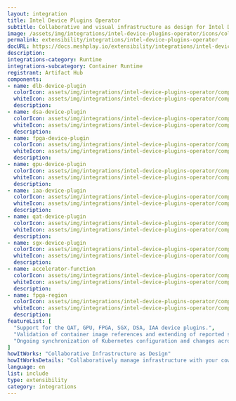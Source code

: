 ```yaml
---
layout: integration
title: Intel Device Plugins Operator
subtitle: Collaborative and visual infrastructure as design for Intel Device Plugins Operator
image: /assets/img/integrations/intel-device-plugins-operator/icons/color/intel-device-plugins-operator-color.svg
permalink: extensibility/integrations/intel-device-plugins-operator
docURL: https://docs.meshplay.io/extensibility/integrations/intel-device-plugins-operator
description: 
integrations-category: Runtime
integrations-subcategory: Container Runtime
registrant: Artifact Hub
components: 
- name: dlb-device-plugin
  colorIcon: assets/img/integrations/intel-device-plugins-operator/components/dlb-device-plugin/icons/color/dlb-device-plugin-color.svg
  whiteIcon: assets/img/integrations/intel-device-plugins-operator/components/dlb-device-plugin/icons/white/dlb-device-plugin-white.svg
  description: 
- name: dsa-device-plugin
  colorIcon: assets/img/integrations/intel-device-plugins-operator/components/dsa-device-plugin/icons/color/dsa-device-plugin-color.svg
  whiteIcon: assets/img/integrations/intel-device-plugins-operator/components/dsa-device-plugin/icons/white/dsa-device-plugin-white.svg
  description: 
- name: fpga-device-plugin
  colorIcon: assets/img/integrations/intel-device-plugins-operator/components/fpga-device-plugin/icons/color/fpga-device-plugin-color.svg
  whiteIcon: assets/img/integrations/intel-device-plugins-operator/components/fpga-device-plugin/icons/white/fpga-device-plugin-white.svg
  description: 
- name: gpu-device-plugin
  colorIcon: assets/img/integrations/intel-device-plugins-operator/components/gpu-device-plugin/icons/color/gpu-device-plugin-color.svg
  whiteIcon: assets/img/integrations/intel-device-plugins-operator/components/gpu-device-plugin/icons/white/gpu-device-plugin-white.svg
  description: 
- name: iaa-device-plugin
  colorIcon: assets/img/integrations/intel-device-plugins-operator/components/iaa-device-plugin/icons/color/iaa-device-plugin-color.svg
  whiteIcon: assets/img/integrations/intel-device-plugins-operator/components/iaa-device-plugin/icons/white/iaa-device-plugin-white.svg
  description: 
- name: qat-device-plugin
  colorIcon: assets/img/integrations/intel-device-plugins-operator/components/qat-device-plugin/icons/color/qat-device-plugin-color.svg
  whiteIcon: assets/img/integrations/intel-device-plugins-operator/components/qat-device-plugin/icons/white/qat-device-plugin-white.svg
  description: 
- name: sgx-device-plugin
  colorIcon: assets/img/integrations/intel-device-plugins-operator/components/sgx-device-plugin/icons/color/sgx-device-plugin-color.svg
  whiteIcon: assets/img/integrations/intel-device-plugins-operator/components/sgx-device-plugin/icons/white/sgx-device-plugin-white.svg
  description: 
- name: accelerator-function
  colorIcon: assets/img/integrations/intel-device-plugins-operator/components/accelerator-function/icons/color/accelerator-function-color.svg
  whiteIcon: assets/img/integrations/intel-device-plugins-operator/components/accelerator-function/icons/white/accelerator-function-white.svg
  description: 
- name: fpga-region
  colorIcon: assets/img/integrations/intel-device-plugins-operator/components/fpga-region/icons/color/fpga-region-color.svg
  whiteIcon: assets/img/integrations/intel-device-plugins-operator/components/fpga-region/icons/white/fpga-region-white.svg
  description: 
featureList: [
  "Support for the QAT, GPU, FPGA, SGX, DSA, IAA device plugins.",
  "Validation of container image references and extending of reported statuses.",
  "Ongoing synchronization of Kubernetes configuration and changes across any number of clusters."
]
howItWorks: "Collaborative Infrastructure as Design"
howItWorksDetails: "Collaboratively manage infrastructure with your coworkers synchronously sharing the same designs."
language: en
list: include
type: extensibility
category: integrations
---
```

